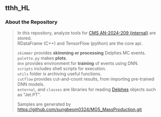 ## tthh_HL

### About the Repository
> In this repository, analyze tools for [CMS AN-2024-209 (internal)](https://icms.cern.ch/tools/publications/notes/entries/AN/2024) are stored.\
> RDataFrame (C++) and TensorFlow (python) are the core api.
> 
> `skimmer` provides **skimming or processing** Delphes MC events.\
> `palette.py` makes **plots**.\
> `dnn` provides environment for **training** of events using DNN.\
> `scripts` includes shell scripts for execution. \
> `utils` folder is archiving useful functions. \
> `cutflow` provides cut-and-count results, from importing pre-trained DNN models. \
> `external`, and `classes` are libraries for reading [Delphes](https://github.com/delphes/delphes) objects  such as "Jet.PT".
>
> Samples are generated by https://github.com/sungbeom0324/MG5_MassProduction.git 
